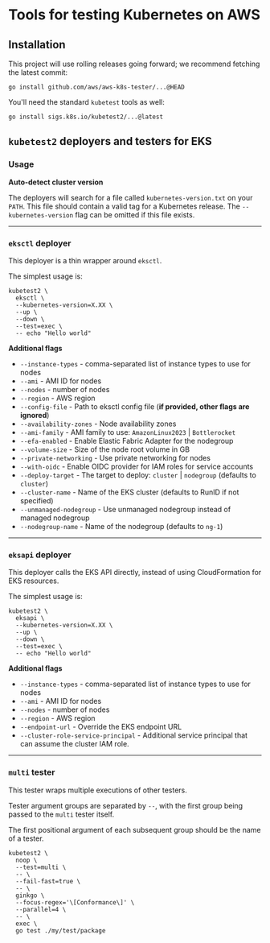 # Tools for testing Kubernetes on AWS

## Installation

This project will use rolling releases going forward; we recommend fetching the latest commit:
```
go install github.com/aws/aws-k8s-tester/...@HEAD
```

You'll need the standard `kubetest` tools as well:
```
go install sigs.k8s.io/kubetest2/...@latest
```

## `kubetest2` deployers and testers for EKS


### Usage

**Auto-detect cluster version**

The deployers will search for a file called `kubernetes-version.txt` on your `PATH`.
This file should contain a valid tag for a Kubernetes release.
The `--kubernetes-version` flag can be omitted if this file exists.

---

### `eksctl` deployer

This deployer is a thin wrapper around `eksctl`.

The simplest usage is:
```
kubetest2 \
  eksctl \
  --kubernetes-version=X.XX \
  --up \
  --down \
  --test=exec \
  -- echo "Hello world"
```

**Additional flags**

- `--instance-types` - comma-separated list of instance types to use for nodes
- `--ami` - AMI ID for nodes
- `--nodes` - number of nodes
- `--region` - AWS region
- `--config-file` - Path to eksctl config file (**if provided, other flags are ignored**)
- `--availability-zones` - Node availability zones
- `--ami-family` - AMI family to use: `AmazonLinux2023` | `Bottlerocket`
- `--efa-enabled` - Enable Elastic Fabric Adapter for the nodegroup
- `--volume-size` - Size of the node root volume in GB
- `--private-networking` - Use private networking for nodes
- `--with-oidc` - Enable OIDC provider for IAM roles for service accounts
- `--deploy-target` - The target to deploy: `cluster` | `nodegroup` (defaults to `cluster`)
- `--cluster-name` - Name of the EKS cluster (defaults to RunID if not specified)
- `--unmanaged-nodegroup` - Use unmanaged nodegroup instead of managed nodegroup
- `--nodegroup-name` - Name of the nodegroup (defaults to `ng-1`)

---

### `eksapi` deployer

This deployer calls the EKS API directly, instead of using CloudFormation for EKS resources.

The simplest usage is:
```
kubetest2 \
  eksapi \
  --kubernetes-version=X.XX \
  --up \
  --down \
  --test=exec \
  -- echo "Hello world"
```

**Additional flags**

- `--instance-types` - comma-separated list of instance types to use for nodes
- `--ami` - AMI ID for nodes
- `--nodes` - number of nodes
- `--region` - AWS region
- `--endpoint-url` - Override the EKS endpoint URL
- `--cluster-role-service-principal` - Additional service principal that can assume the cluster IAM role.

---

### `multi` tester

This tester wraps multiple executions of other testers.

Tester argument groups are separated by `--`, with the first group being passed to the `multi` tester itself.

The first positional argument of each subsequent group should be the name of a tester.

```
kubetest2 \
  noop \
  --test=multi \
  -- \
  --fail-fast=true \
  -- \
  ginkgo \
  --focus-regex='\[Conformance\]' \
  --parallel=4 \
  -- \
  exec \
  go test ./my/test/package
```
